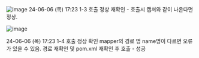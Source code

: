 ![image](https://github.com/YuHaRee/mvc-practice/assets/101623679/a869cbdd-2919-4f70-94c8-420ef89e319e)
24-06-06 (목) 17:23
1-3 호출 정상 재확인 - 호출시 캡쳐와 같이 나온다면 정상.




![image](https://github.com/YuHaRee/mvc-practice/assets/101623679/e8e93a87-5c21-45a4-af0c-4fc595d0ad08)

24-06-06 (목) 17:23
1-4 호출 정상 확인
mapper의 경로 명 name명이 다르면 오류가 있을 수 있음. 경로 재확인 및 pom.xml 재확인 후 호출 - 성공
